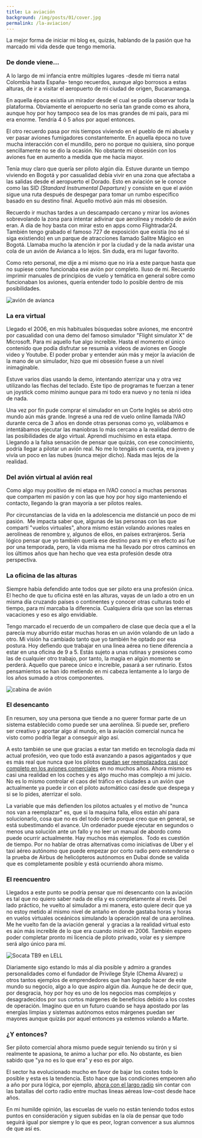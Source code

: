 ```yaml
---
title: La aviación
background: /img/posts/01/cover.jpg
permalink: /la-aviacion/
---
```

La mejor forma de iniciar mi blog es, quizás, hablando de la pasión que ha marcado mi vida desde que tengo memoria.

### De donde viene...

A lo largo de mi infancia entre múltiples lugares -desde mi tierra natal Colombia hasta España- tengo recuerdos, aunque algo borrosos a estas alturas, de ir a visitar el aeropuerto de mi ciudad de origen, Bucaramanga.

En aquella época existía un mirador desde el cual se podía observar toda la plataforma. Obviamente el aeropuerto no sería tan grande como es ahora, aunque hoy por hoy tampoco sea de los mas grandes de mi país, para mi era enorme. Tendría 4 ó 5 años por aquel entonces.

El otro recuerdo pasa por mis tiempos viviendo en el pueblo de mi abuela y ver pasar aviones fumigadores constantemente. En aquella época no tuve mucha interacción con el mundillo, pero no porque no quisiera, sino porque sencillamente no se dio la ocasión. No obstante mi obsesión con los aviones fue en aumento a medida que me hacía mayor.

Tenía muy claro que quería ser piloto algún día. Estuve durante un tiempo viviendo en Bogotá y por casualidad debía vivir en una zona que afectaba a las salidas desde el aeropuerto el Dorado. Esto en aviación se le conoce como las SID <em>(Standard Instrumental Departure)</em> y consiste en que el avión sigue una ruta después de despegar para tomar un rumbo especifico basado en su destino final. Aquello motivó aún más mi obsesión.

Recuerdo ir muchas tardes a un descampado cercano y mirar los aviones sobrevolando la zona para intentar adivinar que aerolínea y modelo de avión eran. A día de hoy basta con mirar esto en apps como Flightradar24. También tengo grabado el famoso 727 de exposición que existía (no sé si siga existiendo) en un parque de atracciones llamado Salitre Mágico en Bogotá. Llamaba mucho la atención ir por la ciudad y de la nada avistar una cola de un avión de Avianca a lo lejos. Sin duda, era mi lugar favorito.

Como reto personal, me dije a mi mismo que no iría a este parque hasta que no supiese como funcionaba ese avión por completo. Iluso de mí. Recuerdo imprimir manuales de principios de vuelo y temática en general sobre como funcionaban los aviones, quería entender todo lo posible dentro de mis posibilidades.

![avión de avianca](/img/posts/01/avianca.jpg)

### La era virtual

Llegado el 2006, en mis habituales búsquedas sobre aviones, me encontré por casualidad con una demo del famoso simulador "Flight simulator X" de Microsoft. Para mi aquello fue algo increíble. Hasta el momento el único contenido que podía disfrutar se resumía a videos de aviones en Google video y Youtube. El poder probar y entender aún más y mejor la aviación de la mano de un simulador, hizo que mi obsesión fuese a un nivel inimaginable.

Estuve varios días usando la demo, intentando aterrizar una y otra vez utilizando las flechas del teclado. Este tipo de programas te fuerzan a tener un joystick como mínimo aunque para mi todo era nuevo y no tenía ni idea de nada.

Una vez por fín pude comprar el simulador en un Corte Inglés se abrió otro mundo aún más grande. Ingresé a una red de vuelo online llamada IVAO durante cerca de 3 años en donde otras personas como yo, volábamos e intentábamos ejecutar las maniobras lo más cercano a la realidad dentro de las posibilidades de algo virtual. Aprendí muchísimo en esta etapa. Llegando a la falsa sensación de pensar que quizás, con ese conocimiento, podría llegar a pilotar un avión real. No me lo tengáis en cuenta, era joven y vivía un poco en las nubes (nunca mejor dicho). Nada mas lejos de la realidad.

### Del avión virtual al avión real

Como algo muy positivo de mi etapa en IVAO conocí a muchas personas que comparten mi pasión y con las que hoy por hoy sigo manteniendo el contacto, llegando la gran mayoría a ser pilotos reales.

Por circunstancias de la vida en la adolescencia me distancié un poco de mi pasión.  Me impacta saber que, algunas de las personas con las que compartí "vuelos virtuales", ahora mismo están volando aviones reales en aerolíneas de renombre y, algunos de ellos, en países extranjeros. Sería lógico pensar que yo también quería ese destino para mi y en efecto así fue por una temporada, pero, la vida misma me ha llevado por otros caminos en los últimos años que han hecho que vea esta profesión desde otra perspectiva.

### La oficina de las alturas

Siempre había defendido ante todos que ser piloto era una profesión única. El hecho de que tu oficina esté en las alturas, vayas de un lado a otro en un misma día cruzando países o continentes y conocer otras culturas todo el tiempo, para mí marcaba la diferencia. Cualquiera diría que son las eternas vacaciones y eso es algo envidiable.

Tengo marcado el recuerdo de un compañero de clase que decía que a el la parecía muy aburrido estar muchas horas en un avión volando de un lado a otro. Mi visión ha cambiado tanto que yo también he optado por esa postura. Hoy defiendo que trabajar en una linea aérea no tiene diferencia a estar en una oficina de 9 a 5. Estás sujeto a unas rutinas y presiones como las de cualquier otro trabajo, por tanto, la magia en algún momento se perderá. Aquello que parece único e increíble, pasará a ser rutinario. Estos pensamientos se han ido metiendo en mi cabeza lentamente a lo largo de los años sumado a otros componentes.

![cabina de avión](/img/posts/01/cabina.jpg)

### El desencanto

En resumen, soy una persona que tiende a no querer formar parte de un sistema establecido como puede ser una aerolínea. Si puede ser, prefiero ser creativo y aportar algo al mundo, en la aviación comercial nunca he visto como podría llegar a conseguir algo así.

A esto también se une que gracias a estar tan metido en tecnología dada mi actual profesión, veo que todo está avanzando a pasos agigantados y que es más real que nunca que los pilotos <a href="http://www.eleconomista.es/transportes/noticias/8763148/11/17/Aviones-sin-piloto-Airbus-busca-nuevas-formas-de-ahorrar-costes.html" target="_blank" rel="noopener">puedan ser reemplazados casi por completo en los aviones comerciales</a> en no muchos años. Ahora mismo es casi una realidad en los coches y es algo mucho mas complejo a mi juicio. No es lo mismo controlar el caos del tráfico en ciudades a un avión que actualmente ya puede ir con el piloto automático casi desde que despega y si se lo pides, aterrizar el solo.

La variable que más defienden los pilotos actuales y el motivo de "nunca nos van a reemplazar" es, que si la maquina falla, ellos están ahí para solucionarlo, cosa que no es del todo cierta porque creo que en general, se está subestimando el avance. Un ordenador puede ejecutar en segundos o menos una solución ante un fallo y no leer un manual de abordo como puede ocurrir actualmente. Hay muchos más ejemplos.  Todo es cuestión de tiempo. Por no hablar de otras alternativas como iniciativas de Uber y el taxi aéreo autónomo que puede empezar por corto radio pero extenderse o la prueba de Airbus de helicópteros autónomos en Dubai donde se valida que es completamente posible y está ocurriendo ahora mismo.

### El reencuentro

Llegados a este punto se podría pensar que mi desencanto con la aviación es tal que no quiero saber nada de ella y es completamente al revés. Del lado práctico, he vuelto al simulador a mi manera, esto quiere decir que ya no estoy metido al mismo nivel de antaño en donde gastaba horas y horas en vuelos virtuales oceánicos simulando la operación real de una aerolínea.  Me he vuelto fan de la aviación general  y gracias a la realidad virtual esto es aún más increíble de lo que era cuando inicié en 2006. También espero poder completar pronto mi licencia de piloto privado, volar es y siempre será algo único para mí.

![Socata TB9 en LELL](/img/posts/01/IMG_1021.jpg)

Diariamente sigo estando lo más al día posible y admiro a grandes personalidades como el fundador de Privilege Style (Chema Álvarez) u otros tantos ejemplos de emprendedores que han logrado hacer de este mundo su negocio, algo a lo que aspiro algún día. Aunque he de decir que, por desgracia, hoy por hoy es uno de los negocios mas complejos y desagradecidos por sus cortos márgenes de beneficios debido a los costes de operación. Imagino que en un futuro cuando se haya apostado por las energías limpias y sistemas autónomos estos márgenes puedan ser mayores aunque quizás por aquel entonces ya estemos volando a Marte.

### ¿Y entonces?

Ser piloto comercial ahora mismo puede seguir teniendo su tirón y si realmente te apasiona, te animo a luchar por ello. No obstante, es bien sabido que "ya no es lo que era" y eso es por algo.

El sector ha evolucionado mucho en favor de bajar los costes todo lo posible y esta es la tendencia. Esto hace que las condiciones empeoren año a año por pura lógica, por ejemplo, <a href="http://www.eleconomista.es/empresas-finanzas/noticias/8898790/01/18/Level-gana-la-primera-batalla-por-el-bajo-coste-a-America-desde-Espana.html" target="_blank" rel="noopener">ahora con el largo radio</a> sin contar con las batallas del corto radio entre muchas lineas aéreas low-cost desde hace años.

En mi humilde opinión, las escuelas de vuelo no están teniendo todos estos puntos en consideración y siguen subidas en la ola de pensar que todo seguirá igual por siempre y lo que es peor, logran convencer a sus alumnos de que así es.
